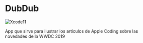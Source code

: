 # DubDub

![Xcode11](https://img.shields.io/badge/Xcode-11-blue.svg)

App que sirve para ilustrar los artículos de Apple Coding sobre las novedades de la WWDC 2019
